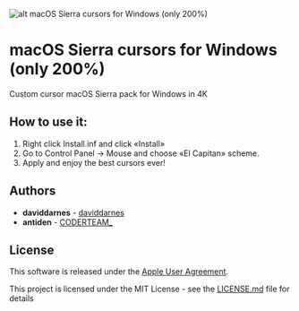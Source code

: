 ![alt macOS Sierra cursors for Windows (only 200%)](https://www.dropbox.com/s/1hg0g9nz300c9m3/cursors.jpg?dl=1)

# macOS Sierra cursors for Windows (only 200%)

Custom cursor macOS Sierra pack for Windows in 4K

## How to use it:

1. Right click Install.inf and click «Install» 
2. Go to Control Panel → Mouse and choose «El Capitan» scheme. 
3. Apply and enjoy the best cursors ever!

## Authors

* **daviddarnes** - [daviddarnes](https://github.com/daviddarnes/mac-cursors)
* **antiden** - [CODERTEAM_](https://coderteam.ru)

## License

This software is released under the [Apple User Agreement](http://images.apple.com/legal/sla/docs/OSX1011.pdf).

This project is licensed under the MIT License - see the [LICENSE.md](https://rem.mit-license.org/) file for details
